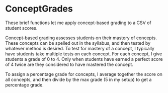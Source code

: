 # ConceptGrades

These brief functions let me apply concept-based grading to a CSV of student scores.

Concept-based grading assesses students on their mastery of concepts. 
These concepts can be spelled out in the syllabus, and then tested by whatever method is desired. 
To test for mastery of a concept, I typically have students take multiple tests on each concept. 
For each concept, I give students a grade of 0 to 4. 
Only when students have earned a perfect score of 4 twice are they considered to have mastered the concept. 

To assign a percentage grade for concepts, I average together the score on all concepts, and then divide by 
the max grade (5 in my setup) to get a percentage grade.

